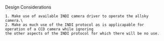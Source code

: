 Design Considerations

    1. Make use of available INDI camera driver to operate the allsky camera.\
    2. Make as much use of the INDI protocol as is applicapable for operation of a CCD camera while ignoring
    the other aspects of the INDI protocol for which there will be no use. 
    
